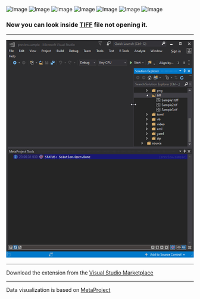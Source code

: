 ![Image](https://img.shields.io/github/license/viacheslav-lozinskyi/Preview-TIFF)
![Image](https://img.shields.io/github/issues/viacheslav-lozinskyi/Preview-TIFF)
![Image](https://img.shields.io/github/stars/viacheslav-lozinskyi/Preview-TIFF)
![Image](https://img.shields.io/github/languages/code-size/viacheslav-lozinskyi/Preview-TIFF)
![Image](https://img.shields.io/badge/VS-2019-blueviolet)
![Image](https://img.shields.io/badge/VS-2017-blueviolet)
![Image](https://img.shields.io/badge/VS-2015-blueviolet)

### Now you can look inside [TIFF](https://en.wikipedia.org/wiki/TIFF) file not opening it.
---

![Image](resource/video/Presentation1.gif)

---
Download the extension from the [Visual Studio Marketplace](https://marketplace.visualstudio.com/items?itemName=ViacheslavLozinskyi.Preview-TIFF)

---
Data visualization is based on [MetaProject](https://marketplace.visualstudio.com/items?itemName=ViacheslavLozinskyi.MetaProject)